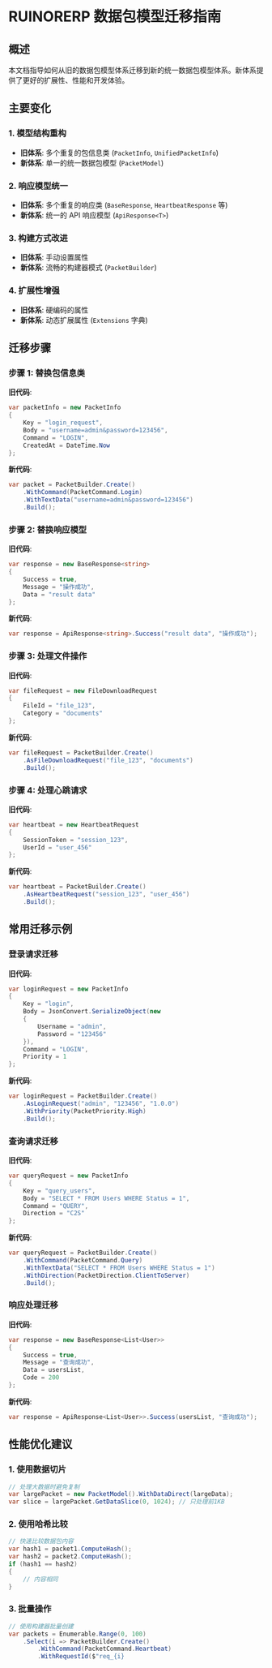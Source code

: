 # RUINORERP 数据包模型迁移指南

## 概述

本文档指导如何从旧的数据包模型体系迁移到新的统一数据包模型体系。新体系提供了更好的扩展性、性能和开发体验。

## 主要变化

### 1. 模型结构重构
- **旧体系**: 多个重复的包信息类 (`PacketInfo`, `UnifiedPacketInfo`)
- **新体系**: 单一的统一数据包模型 (`PacketModel`)

### 2. 响应模型统一
- **旧体系**: 多个重复的响应类 (`BaseResponse`, `HeartbeatResponse` 等)
- **新体系**: 统一的 API 响应模型 (`ApiResponse<T>`)

### 3. 构建方式改进
- **旧体系**: 手动设置属性
- **新体系**: 流畅的构建器模式 (`PacketBuilder`)

### 4. 扩展性增强
- **旧体系**: 硬编码的属性
- **新体系**: 动态扩展属性 (`Extensions` 字典)

## 迁移步骤

### 步骤 1: 替换包信息类

**旧代码**:
```csharp
var packetInfo = new PacketInfo
{
    Key = "login_request",
    Body = "username=admin&password=123456",
    Command = "LOGIN",
    CreatedAt = DateTime.Now
};
```

**新代码**:
```csharp
var packet = PacketBuilder.Create()
    .WithCommand(PacketCommand.Login)
    .WithTextData("username=admin&password=123456")
    .Build();
```

### 步骤 2: 替换响应模型

**旧代码**:
```csharp
var response = new BaseResponse<string>
{
    Success = true,
    Message = "操作成功",
    Data = "result data"
};
```

**新代码**:
```csharp
var response = ApiResponse<string>.Success("result data", "操作成功");
```

### 步骤 3: 处理文件操作

**旧代码**:
```csharp
var fileRequest = new FileDownloadRequest
{
    FileId = "file_123",
    Category = "documents"
};
```

**新代码**:
```csharp
var fileRequest = PacketBuilder.Create()
    .AsFileDownloadRequest("file_123", "documents")
    .Build();
```

### 步骤 4: 处理心跳请求

**旧代码**:
```csharp
var heartbeat = new HeartbeatRequest
{
    SessionToken = "session_123",
    UserId = "user_456"
};
```

**新代码**:
```csharp
var heartbeat = PacketBuilder.Create()
    .AsHeartbeatRequest("session_123", "user_456")
    .Build();
```

## 常用迁移示例

### 登录请求迁移

**旧代码**:
```csharp
var loginRequest = new PacketInfo
{
    Key = "login",
    Body = JsonConvert.SerializeObject(new 
    { 
        Username = "admin", 
        Password = "123456" 
    }),
    Command = "LOGIN",
    Priority = 1
};
```

**新代码**:
```csharp
var loginRequest = PacketBuilder.Create()
    .AsLoginRequest("admin", "123456", "1.0.0")
    .WithPriority(PacketPriority.High)
    .Build();
```

### 查询请求迁移

**旧代码**:
```csharp
var queryRequest = new PacketInfo
{
    Key = "query_users",
    Body = "SELECT * FROM Users WHERE Status = 1",
    Command = "QUERY",
    Direction = "C2S"
};
```

**新代码**:
```csharp
var queryRequest = PacketBuilder.Create()
    .WithCommand(PacketCommand.Query)
    .WithTextData("SELECT * FROM Users WHERE Status = 1")
    .WithDirection(PacketDirection.ClientToServer)
    .Build();
```

### 响应处理迁移

**旧代码**:
```csharp
var response = new BaseResponse<List<User>>
{
    Success = true,
    Message = "查询成功",
    Data = usersList,
    Code = 200
};
```

**新代码**:
```csharp
var response = ApiResponse<List<User>>.Success(usersList, "查询成功");
```

## 性能优化建议

### 1. 使用数据切片
```csharp
// 处理大数据时避免复制
var largePacket = new PacketModel().WithDataDirect(largeData);
var slice = largePacket.GetDataSlice(0, 1024); // 只处理前1KB
```

### 2. 使用哈希比较
```csharp
// 快速比较数据包内容
var hash1 = packet1.ComputeHash();
var hash2 = packet2.ComputeHash();
if (hash1 == hash2)
{
    // 内容相同
}
```

### 3. 批量操作
```csharp
// 使用构建器批量创建
var packets = Enumerable.Range(0, 100)
    .Select(i => PacketBuilder.Create()
        .WithCommand(PacketCommand.Heartbeat)
        .WithRequestId($"req_{i}